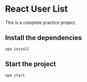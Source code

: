 # React User List

This is a complete practice project.

## Install the dependencies

```git
npm install
```

## Start the project

```git
npm start
```
